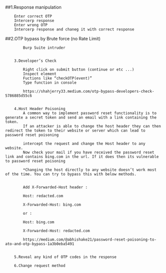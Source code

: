 

##1.Response manipulation

        Enter correct OTP
        Intercerp response
        Enter wrong OTP
        Intercerp response and chaneg it with correct response

##2.OTP bypass by Brute force (no Rate Limit)

            Burp Suite intruder


        3.Developer’s Check

            Right click on submit button (continue or etc ...)
            Inspect element
            Fuctions like “checkOTP(event)”
            Type function in console

            https://shahjerry33.medium.com/otp-bypass-developers-check-5786885d55c6


        4.Host Header Poisoning
            A common way to implement password reset functionality is to generate a secret token and send an email with a link containing the token. 
            If an attacker is able to change the host header they can then redirect the token to their website or server which can lead to password reset poisoning

            intercept the request and change the Host header to any website.
            Now check your mail if you have received the password reset link and contains bing.com in the url. If it does then its vulnerable to password reset poisoning

            *Changing the host directly to any website doesn’t work most of the time. You can try to bypass this with below methods.


            Add X-Forwarded-Host header :

            Host: redacted.com

            X-Forwarded-Host: bing.com

            or :

            Host: bing.com

            X-Forwarded-Host: redacted.com

            https://medium.com/@abhishake21/password-reset-poisoning-to-ato-and-otp-bypass-1a3b0eba5491


        5.Reveal any kind of OTP codes in the response

        6.Change request method
